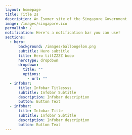 ```yaml
---
layout: homepage
title: Title 2s
description: An Isomer site of the Singapore Government
image: /images/singapore.ico
permalink: /
notification: Here's a notification bar you can use!
sections:
  - hero:
      background: /images/balloogelon.png
      subtitle: Hero subtitle
      title: Hero titlZZZZ booo
      heroType: dropdown
      dropdown:
        title: ""
        options:
          - url: ""
  - infobar:
      title: Infobar Titlessss
      subtitle: Infobar Subtitle
      description: Infobar description
      button: Button Text
  - infobar:
      title: Infobar Title
      subtitle: Infobar Subtitle
      description: Infobar description
      button: Button Text
---
```

